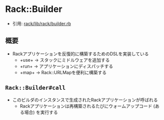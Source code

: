 # Rack::Builder
- 引用: [rack/lib/rack/builder.rb](https://github.com/rack/rack/blob/master/lib/rack/builder.rb)

## 概要
- Rackアプリケーションを反復的に構築するためのDSLを実装している
  - +use+ -> スタックにミドルウェアを追加する
  - +run+ -> アプリケーションにディスパッチする
  - +map+ -> Rack::URLMapを便利に構築する

## `Rack::Builder#call`
- このビルダのインスタンスで生成されたRackアプリケーションが呼ばれる
  - Rackアプリケーションは再構築されるたびにウォームアップコード (ある場合) を実行する
